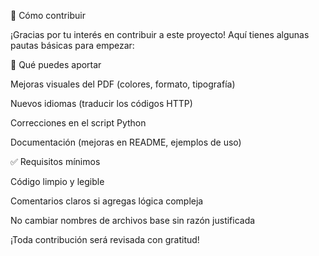 
🤝 Cómo contribuir

¡Gracias por tu interés en contribuir a este proyecto! Aquí tienes algunas pautas básicas para empezar:

🧰 Qué puedes aportar

Mejoras visuales del PDF (colores, formato, tipografía)

Nuevos idiomas (traducir los códigos HTTP)

Correcciones en el script Python

Documentación (mejoras en README, ejemplos de uso)


✅ Requisitos mínimos

Código limpio y legible

Comentarios claros si agregas lógica compleja

No cambiar nombres de archivos base sin razón justificada

¡Toda contribución será revisada con gratitud!
